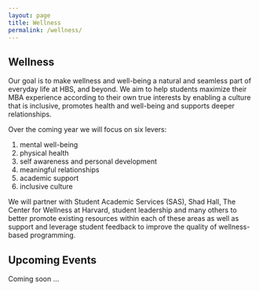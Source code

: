 ```yaml
---
layout: page
title: Wellness
permalink: /wellness/
---
```


## Wellness

Our goal is to make wellness and well-being a natural and seamless part of everyday life at HBS, and beyond. 
We aim to help students maximize their MBA experience according to their own true interests 
by enabling a culture that is inclusive, promotes health and well-being and supports deeper relationships. 

Over the coming year we will focus on six levers: 

1. mental well-being
2. physical health
3. self awareness and personal development
4. meaningful relationships
5. academic support
6. inclusive culture 

We will partner with Student Academic Services (SAS), Shad Hall, The Center for Wellness at Harvard, student leadership and many others to better promote existing resources within each of these areas as well as support and leverage student feedback to improve the quality of wellness-based programming. 

## Upcoming Events

Coming soon ...